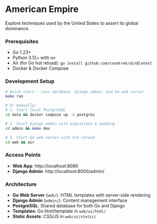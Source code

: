 # American Empire

Explore techniques used by the United States to assert its global dominance.

### Prerequisites
- Go 1.23+
- Python 3.12+ with uv
- Air (for Go hot reload): `go install github.com/cosmtrek/air@latest`
- Docker & Docker Compose

### Development Setup
```bash
# Quick start - runs database, Django admin, and Go web server
make run

# Or manually:
# 1. Start local PostgreSQL
cd data && docker compose up -d postgres

# 2. Start Django admin with migrations & seeding
cd admin && make dev

# 3. Start Go web server with hot reload
cd web && air
```

### Access Points
- **Web App**: http://localhost:8080
- **Django Admin**: http://localhost:8000/admin/

### Architecture
- **Go Web Server** (`web/`): HTML templates with server-side rendering
- **Django Admin** (`admin/`): Content management interface
- **PostgreSQL**: Shared database for both Go and Django
- **Templates**: Go html/template in `web/ui/html/`
- **Static Assets**: CSS/JS in `web/ui/static/`
